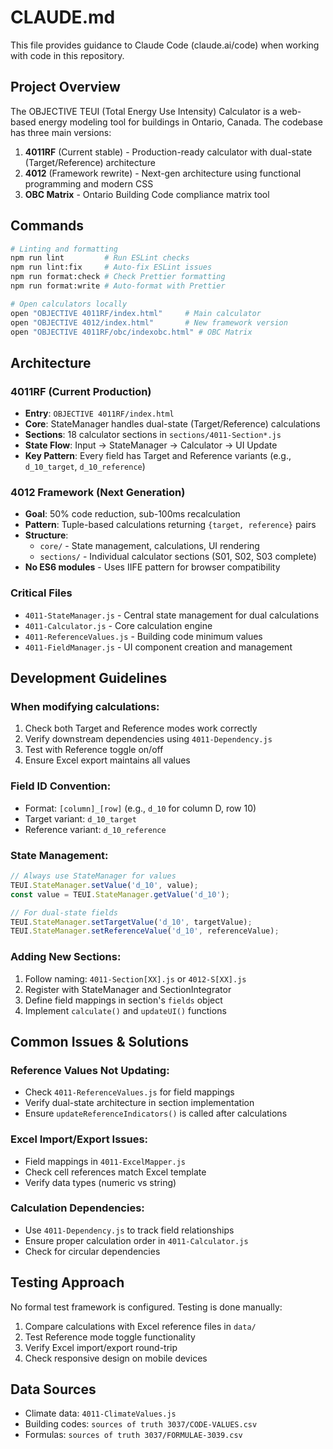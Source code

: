 # CLAUDE.md

This file provides guidance to Claude Code (claude.ai/code) when working with code in this repository.

## Project Overview

The OBJECTIVE TEUI (Total Energy Use Intensity) Calculator is a web-based energy modeling tool for buildings in Ontario, Canada. The codebase has three main versions:

1. **4011RF** (Current stable) - Production-ready calculator with dual-state (Target/Reference) architecture
2. **4012** (Framework rewrite) - Next-gen architecture using functional programming and modern CSS
3. **OBC Matrix** - Ontario Building Code compliance matrix tool

## Commands

```bash
# Linting and formatting
npm run lint         # Run ESLint checks
npm run lint:fix     # Auto-fix ESLint issues
npm run format:check # Check Prettier formatting
npm run format:write # Auto-format with Prettier

# Open calculators locally
open "OBJECTIVE 4011RF/index.html"     # Main calculator
open "OBJECTIVE 4012/index.html"       # New framework version
open "OBJECTIVE 4011RF/obc/indexobc.html" # OBC Matrix
```

## Architecture

### 4011RF (Current Production)
- **Entry**: `OBJECTIVE 4011RF/index.html`
- **Core**: StateManager handles dual-state (Target/Reference) calculations
- **Sections**: 18 calculator sections in `sections/4011-Section*.js`
- **State Flow**: Input → StateManager → Calculator → UI Update
- **Key Pattern**: Every field has Target and Reference variants (e.g., `d_10_target`, `d_10_reference`)

### 4012 Framework (Next Generation)
- **Goal**: 50% code reduction, sub-100ms recalculation
- **Pattern**: Tuple-based calculations returning `{target, reference}` pairs
- **Structure**: 
  - `core/` - State management, calculations, UI rendering
  - `sections/` - Individual calculator sections (S01, S02, S03 complete)
- **No ES6 modules** - Uses IIFE pattern for browser compatibility

### Critical Files
- `4011-StateManager.js` - Central state management for dual calculations
- `4011-Calculator.js` - Core calculation engine
- `4011-ReferenceValues.js` - Building code minimum values
- `4011-FieldManager.js` - UI component creation and management

## Development Guidelines

### When modifying calculations:
1. Check both Target and Reference modes work correctly
2. Verify downstream dependencies using `4011-Dependency.js`
3. Test with Reference toggle on/off
4. Ensure Excel export maintains all values

### Field ID Convention:
- Format: `[column]_[row]` (e.g., `d_10` for column D, row 10)
- Target variant: `d_10_target`
- Reference variant: `d_10_reference`

### State Management:
```javascript
// Always use StateManager for values
TEUI.StateManager.setValue('d_10', value);
const value = TEUI.StateManager.getValue('d_10');

// For dual-state fields
TEUI.StateManager.setTargetValue('d_10', targetValue);
TEUI.StateManager.setReferenceValue('d_10', referenceValue);
```

### Adding New Sections:
1. Follow naming: `4011-Section[XX].js` or `4012-S[XX].js`
2. Register with StateManager and SectionIntegrator
3. Define field mappings in section's `fields` object
4. Implement `calculate()` and `updateUI()` functions

## Common Issues & Solutions

### Reference Values Not Updating:
- Check `4011-ReferenceValues.js` for field mappings
- Verify dual-state architecture in section implementation
- Ensure `updateReferenceIndicators()` is called after calculations

### Excel Import/Export Issues:
- Field mappings in `4011-ExcelMapper.js`
- Check cell references match Excel template
- Verify data types (numeric vs string)

### Calculation Dependencies:
- Use `4011-Dependency.js` to track field relationships
- Ensure proper calculation order in `4011-Calculator.js`
- Check for circular dependencies

## Testing Approach

No formal test framework is configured. Testing is done manually:
1. Compare calculations with Excel reference files in `data/`
2. Test Reference mode toggle functionality
3. Verify Excel import/export round-trip
4. Check responsive design on mobile devices

## Data Sources
- Climate data: `4011-ClimateValues.js`
- Building codes: `sources of truth 3037/CODE-VALUES.csv`
- Formulas: `sources of truth 3037/FORMULAE-3039.csv`